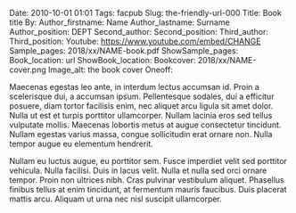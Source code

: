 Date: 2010-10-01 01:01
Tags: facpub
Slug: the-friendly-url-000
Title: Book title
By: <!--leave blank or add edited, translated, etc -->
Author_firstname: Name
Author_lastname: Surname
Author_position: DEPT
Second_author: <!-- ONLY USE FIRSTNAME LASTNAME (Only add if there's a second name, OTHERWISE LEAVE BLANK) -->
Second_position:  <!-- ONLY USE IF THERE IS A 3rd AUTHOR, OTHERWISE LEAVE BLANK -->
Third_author: <!-- ONLY USE FIRSTNAME LASTNAME (Only add if there's a second name, OTHERWISE LEAVE BLANK) -->
Third_position:  <!-- ONLY USE IF THERE IS A 3rd AUTHOR, OTHERWISE LEAVE BLANK -->
Youtube: https://www.youtube.com/embed/CHANGE
Sample_pages: 2018/xx/NAME-book.pdf
ShowSample_pages: <!-- yes or no ("no" will hide link) -->
Book_location: url
ShowBook_location: <!-- yes or no ("no" will hide link) -->
Bookcover: 2018/xx/NAME-cover.png
Image_alt: the book cover 
Oneoff: <!-- yes or no ("yes" will hide from main site for review) -->

Maecenas egestas leo ante, in interdum lectus accumsan id. Proin a scelerisque dui, a accumsan ipsum. Pellentesque sodales, dui a efficitur posuere, diam tortor facilisis enim, nec aliquet arcu ligula sit amet dolor. Nulla ut est et turpis porttitor ullamcorper. Nullam lacinia eros sed tellus vulputate mollis. Maecenas lobortis metus at augue consectetur tincidunt. Nullam egestas varius massa, congue sollicitudin erat ornare non. Nulla tempor augue eu elementum hendrerit.

Nullam eu luctus augue, eu porttitor sem. Fusce imperdiet velit sed porttitor vehicula. Nulla facilisi. Duis in lacus velit. Nulla et nulla sed orci ornare tempor. Proin non ultrices nibh. Cras pulvinar vestibulum aliquet. Phasellus finibus tellus at enim tincidunt, at fermentum mauris faucibus. Duis placerat mattis arcu. Aliquam ut urna nec nisl suscipit ullamcorper. 

<!-- UNHIDE IF NEEDED 
<em>View a <a href="https://library.bc.edu/theme/img/facpub/2018/XX/NAME-guide.pdf">guide of selected resources (PDF)</a> on this topic available through the Libraries. </em>
-->